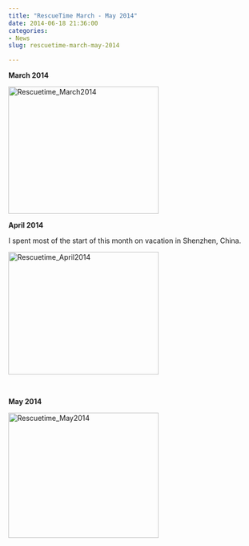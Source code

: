 ```yaml
---
title: "RescueTime March - May 2014"
date: 2014-06-18 21:36:00
categories:
- News
slug: rescuetime-march-may-2014

---
```


<strong>March 2014</strong>

<a href="/public/uploads/2014/06/Rescuetime_March2014.png"><img class="alignnone size-medium wp-image-3971" src="/public/uploads/2014/06/Rescuetime_March2014-300x254.png" alt="Rescuetime_March2014" width="300" height="254" /></a>

<strong>April 2014 </strong>

I spent most of the start of this month on vacation in Shenzhen, China.

<a href="/public/uploads/2014/06/Rescuetime_April2014.png"><img class="alignnone size-medium wp-image-3970" src="/public/uploads/2014/06/Rescuetime_April2014-300x245.png" alt="Rescuetime_April2014" width="300" height="245" /></a>

&nbsp;

<strong>May 2014</strong>

<a href="/public/uploads/2014/06/Rescuetime_May2014.png"><img class="alignnone size-medium wp-image-3972" src="/public/uploads/2014/06/Rescuetime_May2014-300x250.png" alt="Rescuetime_May2014" width="300" height="250" /></a>
